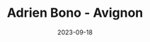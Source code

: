 ---
title: Adrien Bono - Avignon
date: 2023-09-18
description: Description à compléter
featured_image: /assets/img/testimonials/adrien-bono/01.jpeg
testimonial:
    buyer:
        fullname: Adrien Bono
        firstname: Adrien
    project_type: investissement
    city: Avignon
    comment: Frédérique m'a aidé à trouver un bien dans Avignon intra-muros. Elle a rapidement identifié et sélectionné les biens à la vente correspondant à mes critères de recherche. Ses conseils et sa connaissance de la ville m'ont permis de faire le bon choix. Disponible et réactive la collaboration s'est bien passée.
    answer:
    platform: Google My Business
    link: https://g.co/kgs/QTNKY4k
images:
    - url: /assets/img/testimonials/adrien-bono/01.jpeg
    - url: /assets/img/testimonials/adrien-bono/02.jpeg
    - url: /assets/img/testimonials/adrien-bono/03.jpeg
---